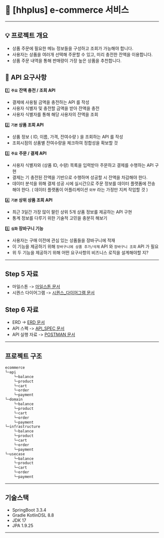 # 🛒 [hhplus] e-commerce 서비스

---
## 💡 프로젝트 개요
- 상품 주문에 필요한 메뉴 정보들을 구성하고 조회가 가능해야 합니다.
- 사용자는 상품을 여러개 선택해 주문할 수 있고, 미리 충전한 잔액을 이용합니다.
- 상품 주문 내역을 통해 판매량이 가장 높은 상품을 추천합니다.

## 🔧 API 요구사항
1️⃣ **`주요`** **잔액 충전 / 조회 API**
- 결제에 사용될 금액을 충전하는 API 를 작성
- 사용자 식별자 및 충전할 금액을 받아 잔액을 충전
- 사용자 식별자를 통해 해당 사용자의 잔액을 조회

2️⃣ **`기본` 상품 조회 API**
- 상품 정보 ( ID, 이름, 가격, 잔여수량 ) 을 조회하는 API 를 작성
- 조회시점의 상품별 잔여수량을 체크하여 정합성을 확보할 것

3️⃣ **`주요`** **주문 / 결제 API**
- 사용자 식별자와 (상품 ID, 수량) 목록을 입력받아 주문하고 결제를 수행하는 API 구현
- 결제는 기 충전된 잔액을 기반으로 수행하며 성공할 시 잔액을 차감해야 한다.
- 데이터 분석을 위해 결제 성공 시에 실시간으로 주문 정보를 데이터 플랫폼에 전송해야 한다.
  ( 데이터 플랫폼이 어플리케이션 `외부` 라는 가정만 지켜 작업할 것 )

4️⃣ **`기본` 상위 상품 조회 API**
- 최근 3일간 가장 많이 팔린 상위 5개 상품 정보를 제공하는 API 구현
- 통계 정보를 다루기 위한 기술적 고민을 충분히 해보기

5️⃣ **`심화` 장바구니 기능**
- 사용자는 구매 이전에 관심 있는 상품들을 장바구니에 적재
- 이 기능을 제공하기 위해 `장바구니에 상품 추가/삭제` API 와 `장바구니 조회` API 가 필요
- 위 두 기능을 제공하기 위해 어떤 요구사항의 비즈니스 로직을 설계해야할 지?

---

## Step 5 자료
- 마일스톤 -> [마일스톤 문서](docs/MILESTONE.md)  
- 시퀀스 다이어그램 -> [시퀀스_다이어그램 문서](docs/SEQUANCE_DIAGRAM.md)

## Step 6 자료
- ERD -> [ERD 문서](docs/ERD.md)  
- API 스펙 -> [API_SPEC 문서](docs/API_SPEC.md)  
- API 실행 자료 -> [POSTMAN 문서](docs/postman/postman.json)

---

## 프로젝트 구조
```java
ecommerce  
└─api  
    └─balance
    └─product
    └─cart
    └─order
    └─payment
└─domain
    └─balance
    └─product
    └─cart
    └─order
    └─payment
└─infrastructure
    └─balance
    └─product
    └─cart
    └─order
    └─payment
└─usecase
    └─balance
    └─product
    └─cart
    └─order
    └─payment
```

---

## 기술스택
- SpringBoot 3.3.4
- Gradle KotlinDSL 8.8
- JDK 17
- JPA 1.9.25

---


